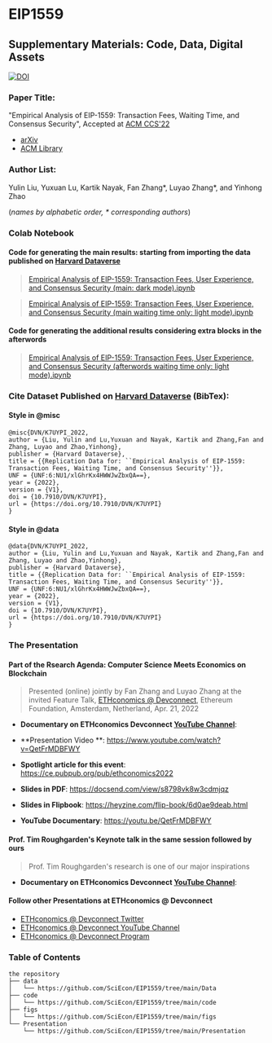 # EIP1559
## Supplementary Materials: Code, Data, Digital Assets
[![DOI](https://zenodo.org/badge/DOI/10.5281/zenodo.6478038.svg)](https://doi.org/10.5281/zenodo.6478038)
### Paper Title:

"Empirical Analysis of EIP-1559: Transaction Fees, Waiting Time, and Consensus Security", Accepted at [ACM CCS'22](https://www.sigsac.org/ccs/CCS2022/call-for-papers.html)

- [arXiv](https://arxiv.org/abs/2201.05574)
- [ACM Library](https://dl.acm.org/doi/10.1145/3548606.3559341)

### Author List:

Yulin Liu, Yuxuan Lu, Kartik Nayak, Fan Zhang\*, Luyao Zhang\*, and Yinhong Zhao

(*names by alphabetic order, \* corresponding authors*)

### Colab Notebook
#### Code for generating the main results: starting from importing the data published on [Harvard Dataverse](https://doi.org/10.7910/DVN/K7UYPI)
> [Empirical Analysis of EIP-1559: Transaction Fees, User Experience, and Consensus Security (main: dark mode).ipynb](https://colab.research.google.com/drive/1ZCklHeCyWwR07F9arfrLvboNDCDhbzm3?usp=sharing)

> [Empirical Analysis of EIP-1559: Transaction Fees, User Experience, and Consensus Security (main waiting time only: light mode).ipynb](https://colab.research.google.com/drive/1ZCklHeCyWwR07F9arfrLvboNDCDhbzm3?usp=sharing)

#### Code for generating the additional results considering extra blocks in the afterwords
> [Empirical Analysis of EIP-1559: Transaction Fees, User Experience, and Consensus Security (afterwords waiting time only: light mode).ipynb](https://colab.research.google.com/drive/1NbqpqTg6b_Bd74xILbz3vZOIGDelIm39?usp=sharing)

### Cite Dataset Published on [Harvard Dataverse](https://doi.org/10.7910/DVN/K7UYPI) (BibTex):
#### Style in @misc

```
@misc{DVN/K7UYPI_2022,
author = {Liu, Yulin and Lu,Yuxuan and Nayak, Kartik and Zhang,Fan and Zhang, Luyao and Zhao,Yinhong},
publisher = {Harvard Dataverse},
title = {{Replication Data for: ``Empirical Analysis of EIP-1559: Transaction Fees, Waiting Time, and Consensus Security''}},
UNF = {UNF:6:NU1/xlGhrKx4HWWJwZbxQA==},
year = {2022},
version = {V1},
doi = {10.7910/DVN/K7UYPI},
url = {https://doi.org/10.7910/DVN/K7UYPI}
}
```

#### Style in @data

```
@data{DVN/K7UYPI_2022,
author = {Liu, Yulin and Lu,Yuxuan and Nayak, Kartik and Zhang,Fan and Zhang, Luyao and Zhao,Yinhong},
publisher = {Harvard Dataverse},
title = {{Replication Data for: ``Empirical Analysis of EIP-1559: Transaction Fees, Waiting Time, and Consensus Security''}},
UNF = {UNF:6:NU1/xlGhrKx4HWWJwZbxQA==},
year = {2022},
version = {V1},
doi = {10.7910/DVN/K7UYPI},
url = {https://doi.org/10.7910/DVN/K7UYPI}
}
```
### The Presentation
#### Part of the Rsearch Agenda: Computer Science Meets Economics on Blockchain
> Presented (online) jointly by Fan Zhang and Luyao Zhang at the invited Feature Talk, [ETHconomics @ Devconnect](https://ef-events.notion.site/ETHconomics-Devconnect-676d73f791684e18bfae35bbc9e1fa90), Ethereum Foundation, Amsterdam, Netherland, Apr. 21, 2022

- **Documentary on ETHconomics Devconnect [YouTube Channel](https://youtu.be/QetFrMDBFWY)**:

- **Presentation Video **: https://www.youtube.com/watch?v=QetFrMDBFWY
- **Spotlight article for this event**: https://ce.pubpub.org/pub/ethconomics2022

- **Slides in PDF**: https://docsend.com/view/s8798vk8w3cdmjqz
- **Slides in Flipbook**: https://heyzine.com/flip-book/6d0ae9deab.html
- **YouTube Documentary**: https://youtu.be/QetFrMDBFWY
#### **Prof. Tim Roughgarden's  Keynote talk in the same session followed by ours**
> Prof. Tim Roughgarden's research is one of our major inspirations


- **Documentary on ETHconomics Devconnect [YouTube Channel](https://www.youtube.com/watch?v=a9SB3uXR1qw)**:


#### Follow other Presentations at ETHconomics @ Devconnect
- [ETHconomics @ Devconnect Twitter](https://twitter.com/ethconomics/status/1527017619542446091)
- [ETHconomics @ Devconnect YouTube Channel](https://www.youtube.com/channel/UCkGClyuefTTYZj9nU0-D71Q)
- [ETHconomics @ Devconnect Program](https://ef-events.notion.site/ETHconomics-Devconnect-676d73f791684e18bfae35bbc9e1fa90)

### Table of Contents

```
the repository
├── data
│   └── https://github.com/SciEcon/EIP1559/tree/main/Data
├── code
│   └── https://github.com/SciEcon/EIP1559/tree/main/code
├── figs
│   └── https://github.com/SciEcon/EIP1559/tree/main/figs
└── Presentation
    └── https://github.com/SciEcon/EIP1559/tree/main/Presentation

```

